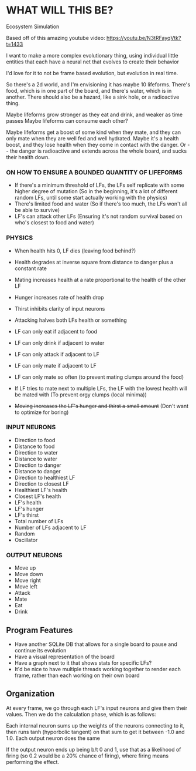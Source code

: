 # WHAT WILL THIS BE?

Ecosystem Simulation

Based off of this amazing youtube video: https://youtu.be/N3tRFayqVtk?t=1433

I want to make a more complex evolutionary thing, using individual little entities that each
have a neural net that evolves to create their behavior

I'd love for it to not be frame based evolution, but evolution in real time.

So there's a 2d world, and I'm envisioning it has maybe 10 lifeforms.
There's food, which is in one part of the board, and there's water, which is in another.
There should also be a hazard, like a sink hole, or a radioactive thing.

Maybe lifeforms grow stronger as they eat and drink, and weaker as time passes
Maybe lifeforms can consume each other?

Maybe lifeforms get a boost of some kind when they mate, and they can only mate when they are
well fed and well hydrated. Maybe it's a health boost, and they lose health when they come in
contact with the danger. Or -- the danger is radioactive and extends across the whole board,
and sucks their health down.

### ON HOW TO ENSURE A BOUNDED QUANTITY OF LIFEFORMS

* If there's a minimum threshold of LFs, the LFs self replicate with some higher degree of mutation
    (So in the beginning, it's a lot of different random LFs, until some start actually working
    with the physics)
* There's limited food and water (So if there's too much, the LFs won't all be able to survive)
* LF's can attack other LFs (Ensuring it's not random survival based on who's closest to food and
  water)

### PHYSICS

* When health hits 0, LF dies (leaving food behind?)
* Health degrades at inverse square from distance to danger plus a constant rate
* Mating increases health at a rate proportional to the health of the other LF
* Hunger increases rate of health drop
* Thirst inhibits clarity of input neurons
* Attacking halves both LFs health or something

* LF can only eat if adjacent to food
* LF can only drink if adjacent to water
* LF can only attack if adjacent to LF
* LF can only mate if adjacent to LF

* LF can only mate so often (to prevent mating clumps around the food)
* If LF tries to mate next to multiple LFs, the LF with the lowest health will be mated with (To prevent orgy clumps (local minima))

* ~~Moving increases the LF's hunger and thirst a small amount~~ (Don't want to optimize for boring)

### INPUT NEURONS
* Direction to food
* Distance to food
* Direction to water
* Distance to water
* Direction to danger
* Distance to danger
* Direction to healthiest LF
* Direction to closest LF
* Healthiest LF's health
* Closest LF's health
* LF's health
* LF's hunger
* LF's thirst
* Total number of LFs
* Number of LFs adjacent to LF
* Random
* Oscillator

### OUTPUT NEURONS
* Move up
* Move down
* Move right
* Move left
* Attack
* Mate
* Eat
* Drink


## Program Features

* Have another SQLite DB that allows for a single board to pause and continue its evolution
* Have a visual representation of the board
* Have a graph next to it that shows stats for specific LFs?
* It'd be nice to have multiple threads working together to render each frame, rather than each working on their own board

## Organization

At every frame, we go through each LF's input neurons and give them their values. Then we do the calculation phase, which is as follows:

Each internal neuron sums up the weights of the neurons connecting to it, then runs tanh (hyporbolic tangent) on that sum to get it between -1.0 and 1.0.
Each output neuron does the same

If the output neuron ends up being b/t 0 and 1, use that as a likelihood of firing (so 0.2 would be a 20% chance of firing), where firing means performing the effect.

